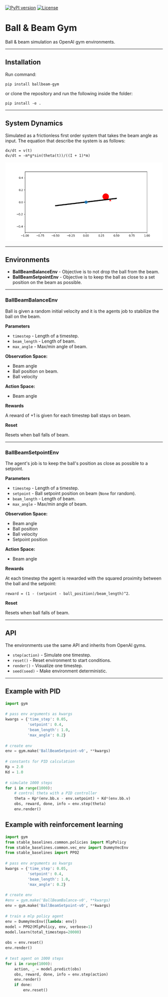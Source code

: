 [![PyPI version](https://badge.fury.io/py/ballbeam-gym.svg)](https://pypi.python.org/pypi/ballbeam-gym/) 
[![License](https://img.shields.io/badge/license-MIT-blue.svg)](https://github.com/simon-larsson/ballbeam-gym/blob/master/LICENSE)

# Ball &amp; Beam Gym
Ball & beam simulation as OpenAI gym environments.

---

## Installation

Run command:

    pip install ballbeam-gym

or clone the repository and run the following inside the folder:

    pip install -e .

---

## System Dynamics
Simulated as a frictionless first order system that takes the beam angle as input. The equation that describe the system is as follows:

    dx/dt = v(t)
    dv/dt = -m*g*sin(theta(t))/((I + 1)*m)

[![visualization](ballbeam.png)](https://github.com/simon-larsson/ballbeam-gym)

---

## Environments
- **BallBeamBalanceEnv** - Objective is to not drop the ball from the beam.
- **BallBeamSetpointEnv** - Objective is to keep the ball as close to a set position on the beam as possible.

---

### BallBeamBalanceEnv

Ball is given a random initial velocity and it is the agents job to stabilize the ball on the beam.

**Parameters**
- `timestep` - Length of a timestep.
- `beam_length` - Length of beam.
- `max_angle` - Max/min angle of beam.

**Observation Space:** 
- Beam angle
- Ball position on beam.
- Ball velocity

**Action Space:**
- Beam angle

**Rewards**

A reward of +1 is given for each timestep ball stays on beam.

**Reset**

Resets when ball falls of beam.

---

### BallBeamSetpointEnv

The agent's job is to keep the ball's position as close as possible to a setpoint.

**Parameters**
- `timestep` - Length of a timestep.
- `setpoint` - Ball setpoint position on beam (`None` for random).
- `beam_length` - Length of beam.
- `max_angle` - Max/min angle of beam.

**Observation Space:** 
- Beam angle
- Ball position
- Ball velocity
- Setpoint position

**Action Space:**
- Beam angle

**Rewards**

At each timestep the agent is rewarded with the squared proximity between the ball and the setpoint: 

`reward = (1 - (setpoint - ball_position)/beam_length)^2`.

**Reset**

Resets when ball falls of beam.

---

## API

The environments use the same API and inherits from OpenAI gyms.
- `step(action)` - Simulate one timestep.
- `reset()` - Reset environment to start conditions.
- `render()` - Visualize one timestep.
- `seed(seed)` - Make environment deterministic.

---

## Example with PID
```python
import gym

# pass env arguments as kwargs
kwargs = {'time_step': 0.05, 
          'setpoint': 0.4,
          'beam_length': 1.0,
          'max_angle': 0.2}

# create env
env = gym.make('BallBeamSetpoint-v0', **kwargs)

# constants for PID calculation
Kp = 2.0
Kd = 1.0

# simulate 1000 steps
for i in range(1000):   
    # control theta with a PID controller
    theta = Kp*(env.bb.x - env.setpoint) + Kd*(env.bb.v)
    obs, reward, done, info = env.step(theta)
    env.render()
```

## Example with reinforcement learning
```python
import gym
from stable_baselines.common.policies import MlpPolicy
from stable_baselines.common.vec_env import DummyVecEnv
from stable_baselines import PPO2

# pass env arguments as kwargs
kwargs = {'time_step': 0.05, 
          'setpoint': 0.4,
          'beam_length': 1.0,
          'max_angle': 0.2}

# create env
#env = gym.make('BallBeamBalance-v0', **kwargs)
env = gym.make('BallBeamSetpoint-v0', **kwargs)

# train a mlp policy agent
env = DummyVecEnv([lambda: env])
model = PPO2(MlpPolicy, env, verbose=1)
model.learn(total_timesteps=20000)

obs = env.reset()
env.render()

# test agent on 1000 steps
for i in range(1000):
    action, _ = model.predict(obs)
    obs, reward, done, info = env.step(action)
    env.render()
    if done:
        env.reset()
